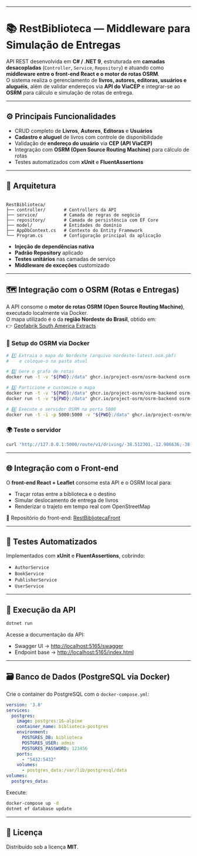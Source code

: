 
---
# 📚 RestBiblioteca — Middleware para Simulação de Entregas

API REST desenvolvida em **C# / .NET 9**, estruturada em **camadas desacopladas** (`Controller`, `Service`, `Repository`) e atuando como **middleware entre o front-end React e o motor de rotas OSRM**.  
O sistema realiza o gerenciamento de **livros, autores, editoras, usuários e aluguéis**, além de validar endereços via **API do ViaCEP** e integrar-se ao **OSRM** para cálculo e simulação de rotas de entrega.

---

## ⚙️ Principais Funcionalidades

- CRUD completo de **Livros**, **Autores**, **Editoras** e **Usuários**  
- **Cadastro e aluguel** de livros com controle de disponibilidade  
- Validação de **endereço do usuário** via **CEP (API ViaCEP)**  
- Integração com **OSRM (Open Source Routing Machine)** para cálculo de rotas  
- Testes automatizados com **xUnit** e **FluentAssertions**

---

## 🧩 Arquitetura

```

RestBiblioteca/
├── controller/       # Controllers da API
├── service/          # Camada de regras de negócio
├── repository/       # Camada de persistência com EF Core
├── model/            # Entidades do domínio
├── AppDbContext.cs   # Contexto do Entity Framework
└── Program.cs        # Configuração principal da aplicação

````

- **Injeção de dependências nativa**  
- **Padrão Repository** aplicado  
- **Testes unitários** nas camadas de serviço  
- **Middleware de exceções** customizado  

---

## 🗺️ Integração com o OSRM (Rotas e Entregas)

A API consome o **motor de rotas OSRM (Open Source Routing Machine)**, executado localmente via Docker.  
O mapa utilizado é o da **região Nordeste do Brasil**, obtido em:  
👉 [Geofabrik South America Extracts](https://download.geofabrik.de/south-america.html)

### 🔧 Setup do OSRM via Docker

```bash
# 1️⃣ Extraia o mapa do Nordeste (arquivo nordeste-latest.osm.pbf)
#    e coloque-o na pasta atual

# 2️⃣ Gere o grafo de rotas
docker run -t -v "${PWD}:/data" ghcr.io/project-osrm/osrm-backend osrm-extract -p /opt/car.lua /data/nordeste-latest.osm.pbf

# 3️⃣ Particione e customize o mapa
docker run -t -v "${PWD}:/data" ghcr.io/project-osrm/osrm-backend osrm-partition /data/nordeste-latest.osrm
docker run -t -v "${PWD}:/data" ghcr.io/project-osrm/osrm-backend osrm-customize /data/nordeste-latest.osrm

# 4️⃣ Execute o servidor OSRM na porta 5000
docker run -t -i -p 5000:5000 -v "${PWD}:/data" ghcr.io/project-osrm/osrm-backend osrm-routed --algorithm mld /data/nordeste-latest.osrm
````

### 🌍 Teste o servidor

```bash
curl "http://127.0.0.1:5000/route/v1/driving/-38.512301,-12.986636;-38.5008,-12.9845?overview=full&geometries=polyline"
```

---

## 🌐 Integração com o Front-end

O **front-end React + Leaflet** consome esta API e o OSRM local para:

* Traçar rotas entre a biblioteca e o destino
* Simular deslocamento de entrega de livros
* Renderizar o trajeto em tempo real com OpenStreetMap

🔗 Repositório do front-end: [RestBibliotecaFront](https://github.com/yancarvalho13/RestBibliotecaFront)

---

## 🧪 Testes Automatizados

Implementados com **xUnit** e **FluentAssertions**, cobrindo:

* `AuthorService`
* `BookService`
* `PublisherService`
* `UserService`

---

## 🚀 Execução da API

```bash
dotnet run
```

Acesse a documentação da API:

* Swagger UI → [http://localhost:5165/swagger](http://localhost:5165/swagger)
* Endpoint base → [http://localhost:5165/index.html](http://localhost:5165/index.html)

---

## 🗃️ Banco de Dados (PostgreSQL via Docker)

Crie o container do PostgreSQL com o `docker-compose.yml`:

```yaml
version: '3.8'
services:
  postgres:
    image: postgres:16-alpine
    container_name: biblioteca-postgres
    environment:
      POSTGRES_DB: biblioteca
      POSTGRES_USER: admin
      POSTGRES_PASSWORD: 123456
    ports:
      - "5432:5432"
    volumes:
      - postgres_data:/var/lib/postgresql/data
volumes:
  postgres_data:
```

Execute:

```bash
docker-compose up -d
dotnet ef database update
```

---

## 📄 Licença

Distribuído sob a licença **MIT**.

```

